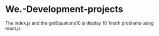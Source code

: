 # We.-Development-projects
The index.js and the getEquations10.js display 10 1math problems using react.js
